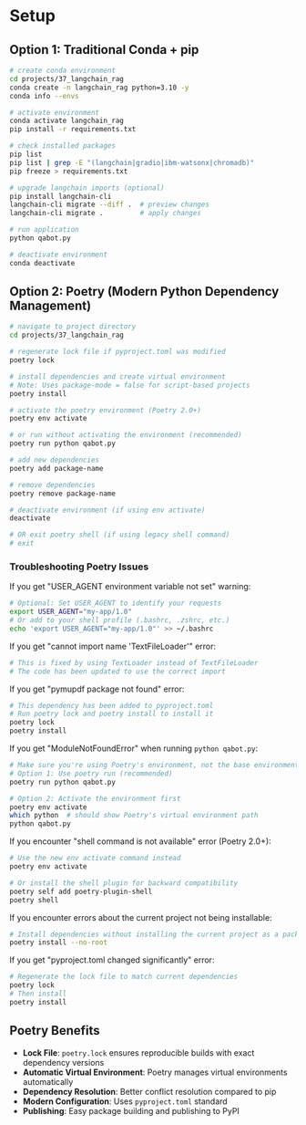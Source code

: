 # Setup

## Option 1: Traditional Conda + pip

```sh
# create conda environment
cd projects/37_langchain_rag
conda create -n langchain_rag python=3.10 -y
conda info --envs

# activate environment
conda activate langchain_rag
pip install -r requirements.txt

# check installed packages
pip list
pip list | grep -E "(langchain|gradio|ibm-watsonx|chromadb)"
pip freeze > requirements.txt

# upgrade langchain imports (optional)
pip install langchain-cli
langchain-cli migrate --diff .  # preview changes
langchain-cli migrate .         # apply changes

# run application
python qabot.py

# deactivate environment
conda deactivate
```

## Option 2: Poetry (Modern Python Dependency Management)

```sh
# navigate to project directory
cd projects/37_langchain_rag

# regenerate lock file if pyproject.toml was modified
poetry lock

# install dependencies and create virtual environment
# Note: Uses package-mode = false for script-based projects
poetry install 

# activate the poetry environment (Poetry 2.0+)
poetry env activate

# or run without activating the environment (recommended)
poetry run python qabot.py

# add new dependencies
poetry add package-name

# remove dependencies
poetry remove package-name

# deactivate environment (if using env activate)
deactivate

# OR exit poetry shell (if using legacy shell command)
# exit
```

### Troubleshooting Poetry Issues

If you get "USER_AGENT environment variable not set" warning:

```sh
# Optional: Set USER_AGENT to identify your requests
export USER_AGENT="my-app/1.0"
# Or add to your shell profile (.bashrc, .zshrc, etc.)
echo 'export USER_AGENT="my-app/1.0"' >> ~/.bashrc
```

If you get "cannot import name 'TextFileLoader'" error:

```sh
# This is fixed by using TextLoader instead of TextFileLoader
# The code has been updated to use the correct import
```

If you get "pymupdf package not found" error:

```sh
# This dependency has been added to pyproject.toml
# Run poetry lock and poetry install to install it
poetry lock
poetry install
```

If you get "ModuleNotFoundError" when running `python qabot.py`:

```sh
# Make sure you're using Poetry's environment, not the base environment
# Option 1: Use poetry run (recommended)
poetry run python qabot.py

# Option 2: Activate the environment first
poetry env activate
which python  # should show Poetry's virtual environment path
python qabot.py
```

If you encounter "shell command is not available" error (Poetry 2.0+):

```sh
# Use the new env activate command instead
poetry env activate

# Or install the shell plugin for backward compatibility
poetry self add poetry-plugin-shell
poetry shell
```

If you encounter errors about the current project not being installable:

```sh
# Install dependencies without installing the current project as a package
poetry install --no-root
```

If you get "pyproject.toml changed significantly" error:

```sh
# Regenerate the lock file to match current dependencies
poetry lock
# Then install
poetry install
```

## Poetry Benefits

- **Lock File**: `poetry.lock` ensures reproducible builds with exact dependency versions
- **Automatic Virtual Environment**: Poetry manages virtual environments automatically
- **Dependency Resolution**: Better conflict resolution compared to pip
- **Modern Configuration**: Uses `pyproject.toml` standard
- **Publishing**: Easy package building and publishing to PyPI
